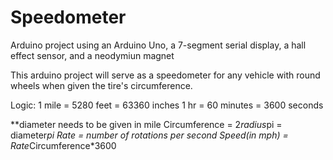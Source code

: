 # Speedometer
Arduino project using an Arduino Uno, a 7-segment serial display, a hall effect sensor, and a neodymiun magnet

This arduino project will serve as a speedometer for any vehicle with round wheels when given the tire's circumference.

Logic:
1 mile = 5280 feet = 63360 inches
1 hr = 60 minutes = 3600 seconds

**diameter needs to be given in mile
Circumference = 2*radius*pi = diameter*pi
Rate = number of rotations per second
Speed(in mph) = Rate*Circumference*3600

